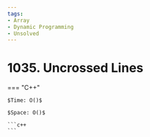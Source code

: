 ```yaml
---
tags:
- Array
- Dynamic Programming
- Unsolved
---
```



# 1035. Uncrossed Lines

=== "C++"

    $Time: O()$

    $Space: O()$

    ```c++
    ```